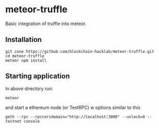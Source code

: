 # meteor-truffle
Basic integration of truffle into meteor.

## Installation

```
git cone https://github.com/blockchain-hacklab/meteor-truffle.git
cd meteor-truffle
meteor npm install
```

## Starting application
In above directory run:

```
meteor
```

and start a ethereum node (or TestRPC) w options similar to this

```
geth --rpc --rpccorsdomain="http://localhost:3000" --unlock=0 --testnet console
```

